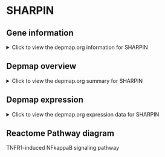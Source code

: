 <h1>SHARPIN</h1>

<h2>Gene information</h2>
<details>
  <summary>Click to view the depmap.org information for SHARPIN</summary>
  <iframe src="https://depmap.org/portal/gene/SHARPIN?tab=about" style="border:none;width:100%;height:800px"></iframe>
</details>

<h2>Depmap overview</h2>
<details>
  <summary>Click to view the depmap.org summary for SHARPIN</summary>
  <iframe src="https://depmap.org/portal/gene/SHARPIN?tab=overview" style="border:none;width:100%;height:800px"></iframe>
</details>

<h2>Depmap expression</h2>
<details>
  <summary>Click to view the depmap.org expression data for SHARPIN</summary>
  <iframe src="https://depmap.org/portal/gene/SHARPIN?tab=characterization" style="border:none;width:100%;height:800px"></iframe>
</details>



<h2>Reactome Pathway diagram</h2>
TNFR1-induced NFkappaB signaling pathway
<div id="diagramHolder"></div>

<script>
    //Creating the Reactome Diagram widget
    //Take into account a proxy needs to be set up in your server side pointing to www.reactome.org
    function onReactomeDiagramReady(){  //This function is automatically called when the widget code is ready to be used
        var diagram = Reactome.Diagram.create({
            "placeHolder" : "diagramHolder",
            "width" : 900,
            "height" : 500
        });

        //Initialising it to the "Hemostasis" pathway
        diagram.loadDiagram("R-HSA-5357956");

        //Adding different listeners

        diagram.onDiagramLoaded(function (loaded) {
            console.info("Loaded ", loaded);
            diagram.flagItems("BAD");
	    diagram.flagItems("Q92934");
            if (loaded == "R-HSA-5357956") diagram.selectItem("R-HSA-5357956");
        });

     }
</script>



